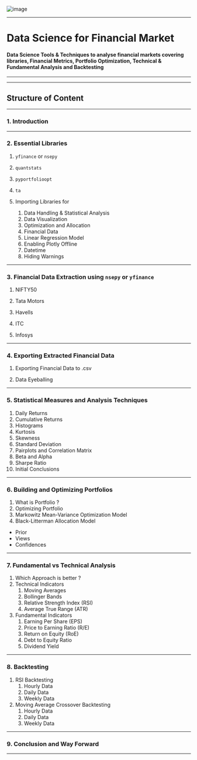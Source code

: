 ![image](https://user-images.githubusercontent.com/114581035/229331925-f56f087e-a6d6-4dbc-9aba-339b1b0d0ca2.png)

---
# Data Science for Financial Market
#### Data Science Tools &amp; Techniques to analyse financial markets covering libraries, Financial Metrics, Portfolio Optimization, Technical &amp; Fundamental Analysis and Backtesting
---

---
## Structure of Content

---

### 1. Introduction
---
### 2. Essential Libraries
1. `yfinance` or `nsepy`

2. `quantstats`

3. `pyportfolioopt`

4. `ta`

5. Importing Libraries for
   1. Data Handling & Statistical Analysis
   2. Data Visualization
   3. Optimization and Allocation
   4. Financial Data
   5. Linear Regression Model
   6. Enabling Plotly Offline
   7. Datetime
   8. Hiding Warnings
---
### 3. Financial Data Extraction using `nsepy` or `yfinance`
1. NIFTY50

2. Tata Motors

3. Havells

4. ITC

5. Infosys
---
### 4. Exporting Extracted Financial Data

1. Exporting Financial Data to .csv

2. Data Eyeballing
---
### 5. Statistical Measures and Analysis Techniques
1. Daily Returns
2. Cumulative Returns
3. Histograms
4. Kurtosis
5. Skewness
6. Standard Deviation
7. Pairplots and Correlation Matrix
8. Beta and Alpha
9. Sharpe Ratio
10. Initial Conclusions
---
### 6. Building and Optimizing Portfolios
1. What is Portfolio ?
2. Optimizing Portfolio
3. Markowitz Mean-Variance Optimization Model
4. Black-Litterman Allocation Model
- Prior
- Views
- Confidences
---
### 7. Fundamental vs Technical Analysis
1. Which Approach is better ?
2. Technical Indicators
    1. Moving Averages
    2. Bollinger Bands
    3. Relative Strength Index (RSI)
    4. Average True Range (ATR)
3. Fundamental Indicators
    1. Earning Per Share (EPS)
    2. Price to Earning Ratio (R/E)
    3. Return on Equity (RoE)
    4. Debt to Equity Ratio
    5. Dividend Yield
---
### 8. Backtesting
1. RSI Backtesting
    1. Hourly Data
    2. Daily Data
    3. Weekly Data
2. Moving Average Crossover Backtesting
    1. Hourly Data
    2. Daily Data
    3. Weekly Data
---
### 9. Conclusion and Way Forward
--- 
